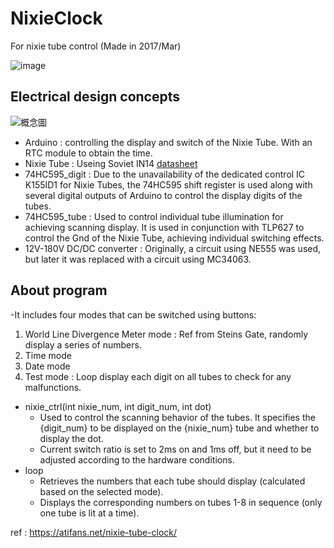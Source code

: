 # NixieClock
For nixie tube control (Made in 2017/Mar)

![image](https://github.com/QuntinMKII/NixieClock/assets/50934318/80d9c474-d890-474b-a242-8e7597a50517)


## Electrical design concepts
![概念圖](https://github.com/QuntinMKII/NixieClock/assets/50934318/ae31dc7e-94f8-4a3c-97a9-9b87c3f5fd19)

- Arduino : controlling the display and switch of the Nixie Tube. With an RTC module to obtain the time.
- Nixie Tube : Useing Soviet IN14 [datasheet](https://tubehobby.com/datasheets/in14.pdf)
- 74HC595_digit : Due to the unavailability of the dedicated control IC K155ID1 for Nixie Tubes, the 74HC595 shift register is used along with several digital outputs of Arduino to control the display digits of the tubes.
- 74HC595_tube :  Used to control individual tube illumination for achieving scanning display. It is used in conjunction with TLP627 to control the Gnd of the Nixie Tube, achieving individual switching effects.
- 12V-180V DC/DC converter : Originally, a circuit using NE555 was used, but later it was replaced with a circuit using MC34063.

## About program

-It includes four modes that can be switched using buttons:
1. World Line Divergence Meter mode : Ref from Steins Gate, randomly display a series of numbers.
2. Time mode
3. Date mode
4. Test mode : Loop display each digit on all tubes to check for any malfunctions.

- nixie_ctrl(int nixie_num, int digit_num, int dot)
  - Used to control the scanning behavior of the tubes. It specifies the {digit_num} to be displayed on the {nixie_num} tube and whether to display the dot.
  - Current switch ratio is set to 2ms on and 1ms off, but it need to be adjusted according to the hardware conditions.
- loop
  - Retrieves the numbers that each tube should display (calculated based on the selected mode).
  - Displays the corresponding numbers on tubes 1-8 in sequence (only one tube is lit at a time).


ref : https://atifans.net/nixie-tube-clock/
